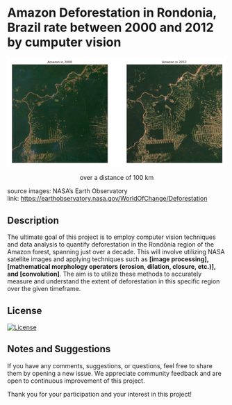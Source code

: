 # Amazon Deforestation in Rondonia, Brazil rate between 2000 and 2012 by cumputer vision

![Rondonia in 2000 and 2012](./IMAGES/amazon_2000_2012.png)
<center>over a distance of 100 km </center>

source images: NASA’s Earth Observatory   
link: https://earthobservatory.nasa.gov/WorldOfChange/Deforestation 

## Description

The ultimate goal of this project is to employ computer vision techniques and data analysis to quantify deforestation in the Rondônia region of the Amazon forest, spanning just over a decade. This will involve utilizing NASA satellite images and applying techniques such as **[image processing], [mathematical morphology operators (erosion, dilation, closure, etc.)], and [convolution]**. The aim is to utilize these methods to accurately measure and understand the extent of deforestation in this specific region over the given timeframe.

## License

[![License](https://img.shields.io/badge/license-MIT-blue.svg)](LICENSE)

## Notes and Suggestions

If you have any comments, suggestions, or questions, feel free to share them by opening a new issue. We appreciate community feedback and are open to continuous improvement of this project.

Thank you for your participation and your interest in this project!
